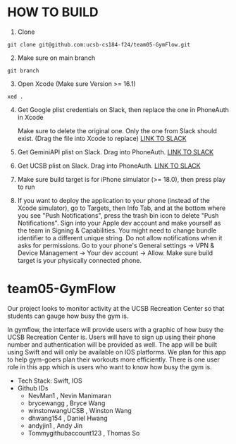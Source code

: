 # HOW TO BUILD

1. Clone

```
git clone git@github.com:ucsb-cs184-f24/team05-GymFlow.git
```

2. Make sure on main branch

```
git branch
```

3. Open Xcode (Make sure Version >= 16.1)

```
xed .
``` 

4. Get Google plist credentials on Slack, then replace the one in PhoneAuth in Xcode

   Make sure to delete the original one. Only the one from Slack should exist. (Drag the file into Xcode to replace)
   [LINK TO SLACK](https://ucsb-cs184-f24.slack.com/files/U07PH3AMD1S/F07TNUEDCFQ/googleservice-info.plist)

5. Get GeminiAPI plist on Slack. Drag into PhoneAuth.
   [LINK TO SLACK](https://ucsb-cs184-f24.slack.com/archives/C07R095CQ2C/p1732586491382259)

7. Get UCSB plist on Slack. Drag into PhoneAuth.
   [LINK TO SLACK](https://ucsb-cs184-f24.slack.com/files/U07PDMYDJBY/F082W4NELFQ/ucsb.plist)

8. Make sure build target is for iPhone simulator (>= 18.0), then press play to run

9. If you want to deploy the application to your phone (instead of the Xcode simulator), go to Targets, then Info Tab, and at the bottom where you see "Push Notifications", press the trash bin icon to delete "Push Notifications". Sign into your Apple dev account and make yourself as the team in Signing & Capabilities. You might need to change bundle identifier to a different unique string. Do not allow notifications when it asks for permissions. Go to your phone's General settings -> VPN & Device Management -> Your dev account -> Allow. Make sure build target is your physically connected phone.

# team05-GymFlow

Our project looks to monitor activity at the UCSB Recreation Center so that students can gauge how busy the gym is.

In gymflow, the interface will provide users with a graphic of how busy the UCSB Recreation Center is. Users will have to sign up using their phone number and authentication will be provided as well. The app will be built using Swift and will only be available on IOS platforms. We plan for this app to help gym-goers plan their workouts more efficiently. There is one user role in this app which is users who want to know how busy the gym is.

- Tech Stack: Swift, IOS
- Github IDs
  * NevMan1 , Nevin Manimaran
  * brycewangg , Bryce Wang
  * winstonwangUCSB , Winston Wang
  * dhwang154 , Daniel Hwang
  * andyjin1 , Andy Jin
  * Tommygithubaccount123 , Thomas So

